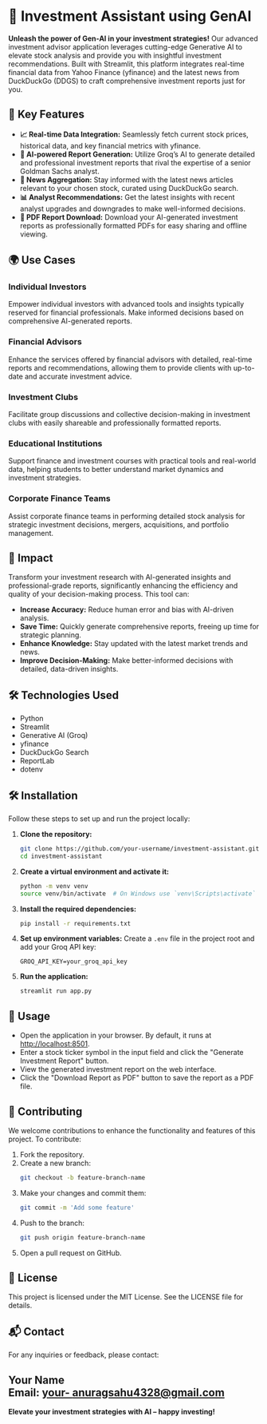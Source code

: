 # 💼 Investment Assistant using GenAI

**Unleash the power of Gen-AI in your investment strategies!** Our advanced investment advisor application leverages cutting-edge Generative AI to elevate stock analysis and provide you with insightful investment recommendations. Built with Streamlit, this platform integrates real-time financial data from Yahoo Finance (yfinance) and the latest news from DuckDuckGo (DDGS) to craft comprehensive investment reports just for you.

## 🚀 Key Features

- **📈 Real-time Data Integration:** Seamlessly fetch current stock prices, historical data, and key financial metrics with yfinance.
- **🧠 AI-powered Report Generation:** Utilize Groq’s AI to generate detailed and professional investment reports that rival the expertise of a senior Goldman Sachs analyst.
- **📰 News Aggregation:** Stay informed with the latest news articles relevant to your chosen stock, curated using DuckDuckGo search.
- **📊 Analyst Recommendations:** Get the latest insights with recent analyst upgrades and downgrades to make well-informed decisions.
- **📄 PDF Report Download:** Download your AI-generated investment reports as professionally formatted PDFs for easy sharing and offline viewing.

## 🌍 Use Cases

### Individual Investors
Empower individual investors with advanced tools and insights typically reserved for financial professionals. Make informed decisions based on comprehensive AI-generated reports.

### Financial Advisors
Enhance the services offered by financial advisors with detailed, real-time reports and recommendations, allowing them to provide clients with up-to-date and accurate investment advice.

### Investment Clubs
Facilitate group discussions and collective decision-making in investment clubs with easily shareable and professionally formatted reports.

### Educational Institutions
Support finance and investment courses with practical tools and real-world data, helping students to better understand market dynamics and investment strategies.

### Corporate Finance Teams
Assist corporate finance teams in performing detailed stock analysis for strategic investment decisions, mergers, acquisitions, and portfolio management.

## 🌟 Impact

Transform your investment research with AI-generated insights and professional-grade reports, significantly enhancing the efficiency and quality of your decision-making process. This tool can:

- **Increase Accuracy:** Reduce human error and bias with AI-driven analysis.
- **Save Time:** Quickly generate comprehensive reports, freeing up time for strategic planning.
- **Enhance Knowledge:** Stay updated with the latest market trends and news.
- **Improve Decision-Making:** Make better-informed decisions with detailed, data-driven insights.

## 🛠 Technologies Used

- Python
- Streamlit
- Generative AI (Groq)
- yfinance
- DuckDuckGo Search
- ReportLab
- dotenv

## 🛠 Installation

Follow these steps to set up and run the project locally:

1. **Clone the repository:**
    ```sh
    git clone https://github.com/your-username/investment-assistant.git
    cd investment-assistant
    ```

2. **Create a virtual environment and activate it:**
    ```sh
    python -m venv venv
    source venv/bin/activate  # On Windows use `venv\Scripts\activate`
    ```

3. **Install the required dependencies:**
    ```sh
    pip install -r requirements.txt
    ```

4. **Set up environment variables:** Create a `.env` file in the project root and add your Groq API key:
    ```
    GROQ_API_KEY=your_groq_api_key
    ```

5. **Run the application:**
    ```sh
    streamlit run app.py
    ```

## 🎯 Usage

- Open the application in your browser. By default, it runs at [http://localhost:8501](http://localhost:8501).
- Enter a stock ticker symbol in the input field and click the "Generate Investment Report" button.
- View the generated investment report on the web interface.
- Click the "Download Report as PDF" button to save the report as a PDF file.

## 🤝 Contributing

We welcome contributions to enhance the functionality and features of this project. To contribute:

1. Fork the repository.
2. Create a new branch:
    ```sh
    git checkout -b feature-branch-name
    ```
3. Make your changes and commit them:
    ```sh
    git commit -m 'Add some feature'
    ```
4. Push to the branch:
    ```sh
    git push origin feature-branch-name
    ```
5. Open a pull request on GitHub.

## 📜 License

This project is licensed under the MIT License. See the LICENSE file for details.

## 📬 Contact

For any inquiries or feedback, please contact:

**Your Name**  
Email: [your- anuragsahu4328@gmail.com](mailto:anuragsahu4328@gmail.com)  
---

**Elevate your investment strategies with AI – happy investing!**
